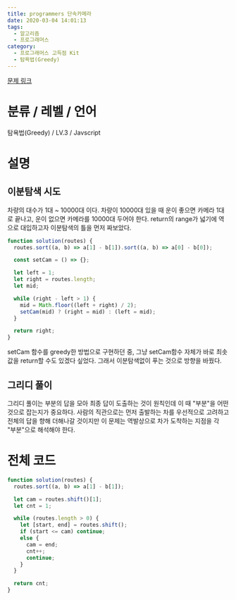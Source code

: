 ```yaml
---
title: programmers 단속카메라
date: 2020-03-04 14:01:13
tags:
  - 알고리즘
  - 프로그래머스
category:
  - 프로그래머스 고득점 Kit
  - 탐욕법(Greedy)
---
```


[문제 링크](https://programmers.co.kr/learn/courses/30/lessons/42884)

# 분류 / 레벨 / 언어

탐욕법(Greedy) / LV.3 / Javscript

# 설명

## 이분탐색 시도

차량의 대수가 1대 ~ 10000대 이다.
차량이 10000대 있을 때
운이 좋으면 카메라 1대로 끝나고, 운이 없으면 카메라를 10000대 두어야 한다.
return의 range가 넓기에 역으로 대입하고자 이분탐색의 틀을 먼저 짜보았다.

```javascript
function solution(routes) {
  routes.sort((a, b) => a[1] - b[1]).sort((a, b) => a[0] - b[0]);

  const setCam = () => {};

  let left = 1;
  let right = routes.length;
  let mid;

  while (right - left > 1) {
    mid = Math.floor((left + right) / 2);
    setCam(mid) ? (right = mid) : (left = mid);
  }

  return right;
}
```

setCam 함수를 greedy한 방법으로 구현하던 중,
그냥 setCam함수 자체가 바로 최솟값을 return할 수도 있겠다 싶었다.
그래서 이분탐색없이 푸는 것으로 방향을 바꿨다.

## 그리디 풀이

그리디 풀이는 부분의 답을 모아 최종 답이 도출하는 것이 원칙인데
이 때 "부분"을 어떤 것으로 잡는지가 중요하다.
사람의 직관으로는 먼저 출발하는 차를 우선적으로 고려하고 전체의 답을 향해 더해나갈 것이지만
이 문제는 역발상으로 차가 도착하는 지점을 각 "부분"으로 해석해야 한다.

# 전체 코드

```javascript
function solution(routes) {
  routes.sort((a, b) => a[1] - b[1]);

  let cam = routes.shift()[1];
  let cnt = 1;

  while (routes.length > 0) {
    let [start, end] = routes.shift();
    if (start <= cam) continue;
    else {
      cam = end;
      cnt++;
      continue;
    }
  }

  return cnt;
}
```
